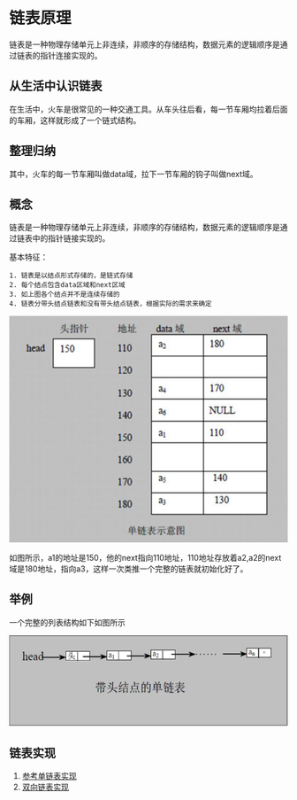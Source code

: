 # 链表原理

链表是一种物理存储单元上非连续，非顺序的存储结构，数据元素的逻辑顺序是通过链表的指针连接实现的。

## 从生活中认识链表

在生活中，火车是很常见的一种交通工具。从车头往后看，每一节车厢均拉着后面的车厢，这样就形成了一个链式结构。


## 整理归纳
其中，火车的每一节车厢叫做data域，拉下一节车厢的钩子叫做next域。

## 概念

链表是一种物理存储单元上非连续，非顺序的存储结构，数据元素的逻辑顺序是通过链表中的指针链接实现的。


基本特征：

    1. 链表是以结点形式存储的，是链式存储
    2. 每个结点包含data区域和next区域
    3. 如上图各个结点并不是连续存储的
    4. 链表分带头结点链表和没有带头结点链表，根据实际的需求来确定

![链表在内存][1]

如图所示，a1的地址是150，他的next指向110地址，110地址存放着a2,a2的next域是180地址，指向a3，这样一次类推一个完整的链表就初始化好了。

## 举例

一个完整的列表结构如下如图所示
  
![链表图][2]

## 链表实现

1. [参考单链表实现](./lineOneWayLinkedListImpl.md)
2. [双向链表实现](./lineTwoWayLinkedListImpl.md)

[1]: /images/structure/linear02_01.png
[2]: /images/structure/linear02_02.png




